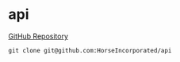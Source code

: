 # api

[GitHub Repository](https://github.com/HorseIncorporated/api)

`git clone git@github.com:HorseIncorporated/api`
